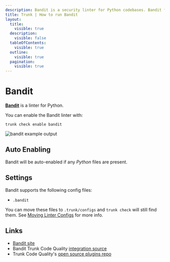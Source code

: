 ```yaml
---
description: Bandit is a security linter for Python codebases. Bandit flags problems like hard-coded passwords, injection vulnerabilities, and the use of insecure libraries.
title: Trunk | How to run Bandit
layout:
  title:
    visible: true
  description:
    visible: false
  tableOfContents:
    visible: true
  outline:
    visible: true
  pagination:
    visible: true
---
```


# Bandit

[**Bandit**](https://github.com/PyCQA/bandit) is a linter for Python.

You can enable the Bandit linter with:

```shell
trunk check enable bandit
```
![bandit example output](./bandit.gif)
## Auto Enabling

Bandit will be auto-enabled if any *Python* files are present.

## Settings

Bandit supports the following config files:
* `.bandit`

You can move these files to `.trunk/configs` and `trunk check` will still find them. See [Moving Linter Configs](..#moving-linter-configs) for more info.




## Links

- [Bandit site](https://github.com/PyCQA/bandit)
- Bandit Trunk Code Quality [integration source](https://github.com/trunk-io/plugins/tree/main/linters/bandit)
- Trunk Code Quality's [open source plugins repo](https://github.com/trunk-io/plugins/tree/main)
